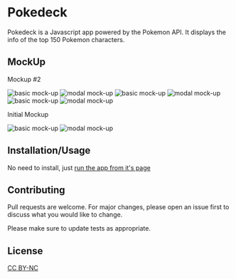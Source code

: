 Pokedeck
=========	
Pokedeck is a Javascript app powered by the Pokemon API. It displays the info of the top 150 Pokemon characters.

MockUp
---------	
Mockup #2

![basic mock-up](img2/small%20screen%20app.jpeg)
![modal mock-up](img2/small%20screen%20app%20modal.png)
![basic mock-up](img2/mid%20screen%20app.jpeg)
![modal mock-up](img2/mid%20screen%20app%20modal.png)
![basic mock-up](img2/large%20screen%20app.png)
![modal mock-up](img2/large%20screen%20app%20modal.png)

Initial Mockup

![basic mock-up](img/MainApp.png)
![modal mock-up](img/ModalPopUp.png)



Installation/Usage
---------	
No need to install, just [run the app from it's page](https://micolcodes.github.io/simple-js-app/)


Contributing
---------	
Pull requests are welcome. For major changes, please open an issue first to discuss what you would like to change.

Please make sure to update tests as appropriate.

License
---------	
[CC BY-NC](https://creativecommons.org/licenses/by-nc/4.0/)
